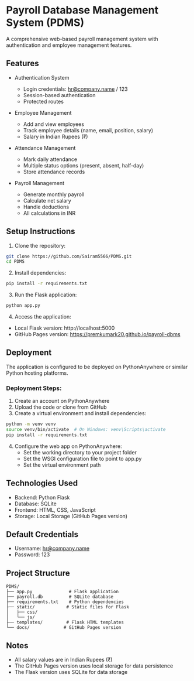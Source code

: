 # Payroll Database Management System (PDMS)

A comprehensive web-based payroll management system with authentication and employee management features.

## Features

- Authentication System
  - Login credentials: hr@company.name / 123
  - Session-based authentication
  - Protected routes

- Employee Management
  - Add and view employees
  - Track employee details (name, email, position, salary)
  - Salary in Indian Rupees (₹)

- Attendance Management
  - Mark daily attendance
  - Multiple status options (present, absent, half-day)
  - Store attendance records

- Payroll Management
  - Generate monthly payroll
  - Calculate net salary
  - Handle deductions
  - All calculations in INR

## Setup Instructions

1. Clone the repository:
```bash
git clone https://github.com/Sairam5566/PDMS.git
cd PDMS
```

2. Install dependencies:
```bash
pip install -r requirements.txt
```

3. Run the Flask application:
```bash
python app.py
```

4. Access the application:
- Local Flask version: http://localhost:5000
- GitHub Pages version: https://premkumark20.github.io/payroll-dbms

## Deployment

The application is configured to be deployed on PythonAnywhere or similar Python hosting platforms.

### Deployment Steps:

1. Create an account on PythonAnywhere
2. Upload the code or clone from GitHub
3. Create a virtual environment and install dependencies:
```bash
python -m venv venv
source venv/bin/activate  # On Windows: venv\Scripts\activate
pip install -r requirements.txt
```

4. Configure the web app on PythonAnywhere:
   - Set the working directory to your project folder
   - Set the WSGI configuration file to point to app.py
   - Set the virtual environment path

## Technologies Used

- Backend: Python Flask
- Database: SQLite
- Frontend: HTML, CSS, JavaScript
- Storage: Local Storage (GitHub Pages version)

## Default Credentials

- Username: hr@company.name
- Password: 123

## Project Structure

```
PDMS/
├── app.py              # Flask application
├── payroll.db          # SQLite database
├── requirements.txt    # Python dependencies
├── static/            # Static files for Flask
│   ├── css/
│   └── js/
├── templates/         # Flask HTML templates
└── docs/             # GitHub Pages version
```

## Notes

- All salary values are in Indian Rupees (₹)
- The GitHub Pages version uses local storage for data persistence
- The Flask version uses SQLite for data storage
